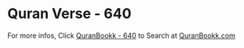 # Quran Verse - 640 

For more infos, Click [QuranBookk - 640](https://www.quranbookk.com/quran/search?q=640) to Search at [QuranBookk.com](http://quranbookk.com/)